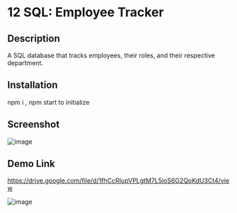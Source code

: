 # 12 SQL: Employee Tracker

## Description
A SQL database that tracks employees, their roles, and their respective department.

## Installation 
npm i , npm start to initialize 

## Screenshot 

![image](https://user-images.githubusercontent.com/112224915/210683931-d8b8415a-f11c-4a75-8232-b28f5a6ecbe7.png)


## Demo Link
https://drive.google.com/file/d/1fhCcRIupVPLgtM7L5ioS6G2QoKdU3Ct4/view

![image](https://user-images.githubusercontent.com/112224915/210684210-5bd39eda-2df3-48a7-8800-acef79a8fdb6.png)

